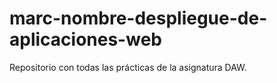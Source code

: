 # marc-nombre-despliegue-de-aplicaciones-web
Repositorio con todas las prácticas de la asignatura DAW.
